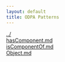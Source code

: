 ```yaml
---
layout: default
title: ODPA Patterns
---
```

  
[../](../)  
[hasComponent.md](./hasComponent.md)  
[isComponentOf.md](./isComponentOf.md)  
[Object.md](./Object.md)  

